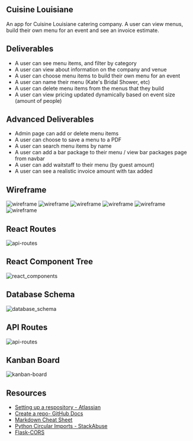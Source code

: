 ## Cuisine Louisiane

An app for Cuisine Louisiane catering company. A user can view menus, build their own menu for an event and see an invoice estimate.

## Deliverables

* A user can see menu items, and filter by category
* A user can view about information on the company and venue
* A user can choose menu items to build their own menu for an event
* A user can name their menu (Kate's Bridal Shower, etc)
* A user can delete menu items from the menus that they build
* A user can view pricing updated dynamically based on event size (amount of people)


## Advanced Deliverables
* Admin page can add or delete menu items
* A user can choose to save a menu to a PDF
* A user can search menu items by name
* A user can add a bar package to their menu / view bar packages page from navbar
* A user can add waitstaff to their menu (by guest amount)
* A user can see a realistic invoice amount with tax added

## Wireframe
<img src="planning/wireframe1.png" alt="wireframe">
<img src="planning/wireframe2.png" alt="wireframe">
<img src="planning/wireframe3.png" alt="wireframe">
<img src="planning/wireframe4.png" alt="wireframe">
<img src="planning/wireframe5.png" alt="wireframe">
<img src="planning/wireframe6.png" alt="wireframe">

## React Routes
<img src="planning/react_routes.png" alt="api-routes">

## React Component Tree
<img src="planning/react_components.png" alt="react_components">

## Database Schema
<img src="planning/database_schema.png" alt="database_schema">

## API Routes
<img src="planning/api_routes.png" alt="api-routes">

## Kanban Board
<img src="planning/kanban.png" alt="kanban-board">

## Resources

- [Setting up a respository - Atlassian](https://www.atlassian.com/git/tutorials/setting-up-a-repository)
- [Create a repo- GitHub Docs](https://docs.github.com/en/get-started/quickstart/create-a-repo)
- [Markdown Cheat Sheet](https://www.markdownguide.org/cheat-sheet/)
- [Python Circular Imports - StackAbuse](https://stackabuse.com/python-circular-imports/)
- [Flask-CORS](https://flask-cors.readthedocs.io/en/latest/)
